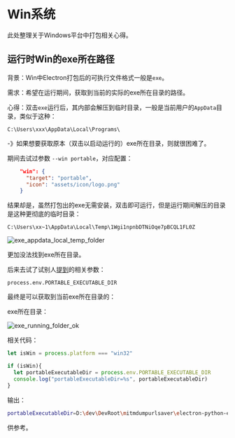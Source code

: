# Win系统

此处整理关于Windows平台中打包相关心得。

## 运行时Win的exe所在路径

背景：Win中Electron打包后的可执行文件格式一般是`exe`。

需求：希望在运行期间，获取到当前的实际的exe所在目录的路径。

心得：双击`exe`运行后，其内部会解压到临时目录，一般是当前用户的`AppData`目录，类似于这种：

`C:\Users\xxx\AppData\Local\Programs\`

-》如果想要获取原本（双击以启动运行的）exe所在目录，则就很困难了。

期间去试过参数 `--win portable`，对应配置：

```json
    "win": {
      "target": "portable",
      "icon": "assets/icon/logo.png"
    }
```

结果却是，虽然打包出的exe无需安装，双击即可运行，但是运行期间解压的目录是这种更彻底的临时目录：

`C:\Users\xx~1\AppData\Local\Temp\1Wgi1npnbDTNiOqe7pBCQL1FL0Z`

![exe_appdata_local_temp_folder](../../assets/img/exe_appdata_local_temp_folder.png)

更加没法找到exe所在目录。

后来去试了试别人[提到](https://github.com/electron-userland/electron-builder/issues/3841)的相关参数：

`process.env.PORTABLE_EXECUTABLE_DIR`

最终是可以获取到当前exe所在目录的：

exe所在目录：

![exe_running_folder_ok](../../assets/img/exe_running_folder_ok.png)

相关代码：

```js
let isWin = process.platform === "win32"

if (isWin){
  let portableExecutableDir = process.env.PORTABLE_EXECUTABLE_DIR
  console.log("portableExecutableDir=%s", portableExecutableDir)
}
```

输出：

```bash
portableExecutableDir=D:\dev\DevRoot\mitmdumpurlsaver\electron-python-example\builder_output
```

供参考。
